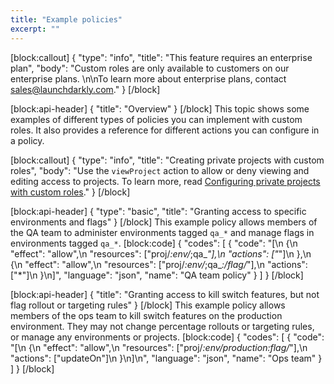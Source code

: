 ```yaml
---
title: "Example policies"
excerpt: ""
---
```

[block:callout]
{
  "type": "info",
  "title": "This feature requires an enterprise plan",
  "body": "Custom roles are only available to customers on our enterprise plans. \n\nTo learn more about enterprise plans, contact [sales@launchdarkly.com](mailto:sales@launchdarkly.com?Subject=Custom%20roles)."
}
[/block]

[block:api-header]
{
  "title": "Overview"
}
[/block]
This topic shows some examples of different types of policies you can implement with custom roles. It also provides a reference for different actions you can configure in a policy.


[block:callout]
{
  "type": "info",
  "title": "Creating private projects with custom roles",
  "body": "Use the `viewProject` action to allow or deny viewing and editing access to projects. To learn more, read [Configuring private projects with custom roles](doc:configuring-private-projects-with-custom-roles)."
}
[/block]

[block:api-header]
{
  "type": "basic",
  "title": "Granting access to specific environments and flags"
}
[/block]
This example policy allows members of the QA team to administer environments tagged `qa_*` and manage flags in environments tagged `qa_*`.
[block:code]
{
  "codes": [
    {
      "code": "[\n  {\n    \"effect\": \"allow\",\n    \"resources\": [\"proj/*:env/*;qa_*\"],\n    \"actions\": [\"*\"]\n  },\n  {\n    \"effect\": \"allow\",\n    \"resources\": [\"proj/*:env/*;qa_*:/flag/*\"],\n    \"actions\": [\"*\"]\n  }\n]",
      "language": "json",
      "name": "QA team policy"
    }
  ]
}
[/block]

[block:api-header]
{
  "title": "Granting access to kill switch features, but not flag rollout or targeting rules"
}
[/block]
This example policy allows members of the ops team to kill switch features on the production environment. They may not change percentage rollouts or targeting rules, or manage any environments or projects.
[block:code]
{
  "codes": [
    {
      "code": "[\n  {\n    \"effect\": \"allow\",\n    \"resources\": [\"proj/*:env/production:flag/*\"],\n    \"actions\": [\"updateOn\"]\n  }\n]\n",
      "language": "json",
      "name": "Ops team"
    }
  ]
}
[/block]